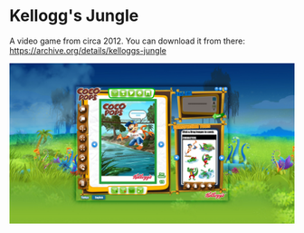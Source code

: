 # **Kellogg's Jungle**

A video game from circa 2012.
You can download it from there: https://archive.org/details/kelloggs-jungle

![alt_text](https://github.com/tarik-celik/Kelloggs-Jungle/blob/main/Kellogs-Jungle01.png)
